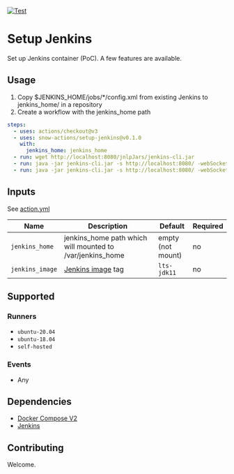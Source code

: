 [![Test](https://github.com/snow-actions/setup-jenkins/actions/workflows/test.yml/badge.svg)](https://github.com/snow-actions/setup-jenkins/actions/workflows/test.yml)

# Setup Jenkins

Set up Jenkins container (PoC).
A few features are available.

## Usage

1. Copy $JENKINS_HOME/jobs/*/config.xml from existing Jenkins to jenkins_home/ in a repository
1. Create a workflow with the jenkins_home path

```yml
steps:
  - uses: actions/checkout@v3
  - uses: snow-actions/setup-jenkins@v0.1.0
    with:
      jenkins_home: jenkins_home
  - run: wget http://localhost:8080/jnlpJars/jenkins-cli.jar
  - run: java -jar jenkins-cli.jar -s http://localhost:8080/ -webSocket help
  - run: java -jar jenkins-cli.jar -s http://localhost:8080/ -webSocket build job-1 -f -v -p param_1=p1
```

## Inputs

See [action.yml](action.yml)

| Name | Description | Default | Required |
| - | - | - | - |
| `jenkins_home` | jenkins_home path which will mounted to /var/jenkins_home | empty<br>(not mount) | no |
| `jenkins_image` | [Jenkins image](https://hub.docker.com/r/jenkins/jenkins) tag | `lts-jdk11` | no |

## Supported

### Runners

- `ubuntu-20.04`
- `ubuntu-18.04`
- `self-hosted`

### Events

- Any

## Dependencies

- [Docker Compose V2](https://docs.docker.com/compose/)
- [Jenkins](https://hub.docker.com/r/jenkins/jenkins)

## Contributing

Welcome.
